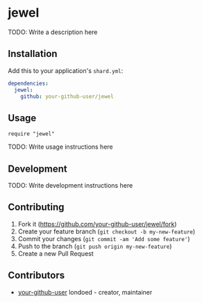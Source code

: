 # jewel

TODO: Write a description here

## Installation

Add this to your application's `shard.yml`:

```yaml
dependencies:
  jewel:
    github: your-github-user/jewel
```

## Usage

```crystal
require "jewel"
```

TODO: Write usage instructions here

## Development

TODO: Write development instructions here

## Contributing

1. Fork it (<https://github.com/your-github-user/jewel/fork>)
2. Create your feature branch (`git checkout -b my-new-feature`)
3. Commit your changes (`git commit -am 'Add some feature'`)
4. Push to the branch (`git push origin my-new-feature`)
5. Create a new Pull Request

## Contributors

- [your-github-user](https://github.com/your-github-user) londoed - creator, maintainer
